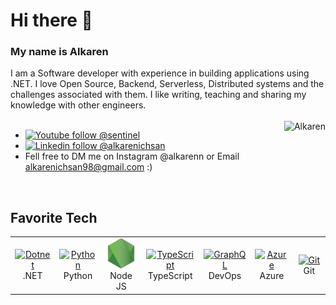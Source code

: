 <h1 align="left" id="alkaren-title">Hi there 👋</h1>
<h3 align="left">My name is Alkaren</h3>
I am a Software developer with experience in building applications using .NET.
I love Open Source, Backend, Serverless, Distributed systems and the challenges associated with them.
I like writing, teaching and sharing my knowledge with other engineers.
<br><br>

<a href="#alkaren-title">
  <img src="https://github-readme-stats.vercel.app/api?username=alkaren&show_icons=true&theme=react&count_private=true&include_all_commits=true" alt="Alkaren" align="right" />
</a>

- [![Youtube follow @sentinel](https://img.shields.io/badge/Youtube-Sentinel-brightgreen)](https://www.youtube.com/channel/UCGxWHFmYkwgMp1whXBnK09A) &nbsp;
- [![Linkedin follow @alkarenichsan](https://img.shields.io/badge/-alkarenichsan-blue?style=flat-square&logo=Linkedin&logoColor=white&link=https://www.linkedin.com/in/alkarenichsan/)](https://www.linkedin.com/in/alkarenichsan/)
- Fell free to DM me on Instagram @alkarenn or Email alkarenichsan98@gmail.com :)

<br>

<h2 align="left" id="egbakou-tech">Favorite Tech</h2>
<table align="center">
  <tr>
    <td align="center" width="96">
      <a href="#egbakou-tech">
        <img src="https://raw.githubusercontent.com/dotnet/brand/main/logo/dotnet-logo.svg" width="48" height="48" alt="Dotnet" />
      </a>
      <br>.NET
    </td>
        <td align="center" width="96">
      <a href="#egbakou-tech">
        <img src="https://upload.wikimedia.org/wikipedia/commons/thumb/c/c3/Python-logo-notext.svg/1200px-Python-logo-notext.svg.png" width="48" height="48" alt="Python" />
      </a>
      <br>Python
    </td>
         <td align="center" width="96">
      <a href="#egbakou-tech">
        <img src="https://raw.githubusercontent.com/github/explore/80688e429a7d4ef2fca1e82350fe8e3517d3494d/topics/nodejs/nodejs.png" width="48" height="48" alt="Node JS" />
      </a>
      <br>Node JS
    </td>
    <td align="center" width="96">
      <a href="#egbakou-tech">
        <img src="https://upload.wikimedia.org/wikipedia/commons/thumb/4/4c/Typescript_logo_2020.svg/1200px-Typescript_logo_2020.svg.png" width="48" height="48" alt="TypeScript" />
      </a>
      <br>TypeScript
    </td>
    <td align="center" width="96">
      <a href="#egbakou-tech" >
        <img src="https://upload.wikimedia.org/wikipedia/commons/0/05/Devops-toolchain.svg" width="48" height="48" alt="GraphQL" />
      </a>
      <br>DevOps
    </td>
    <td align="center" width="96">
      <a href="#egbakou-tech">
        <img src="https://i.ibb.co/jDGr3z0/azure-removebg-preview.png" width="48" height="48" alt="Azure" />
      </a>
      <br>Azure
    </td>
     <td align="center" width="96">
      <a href="#egbakou-tech" >
        <img src="https://upload.wikimedia.org/wikipedia/commons/thumb/3/3f/Git_icon.svg/1200px-Git_icon.svg.png" width="48" height="48" alt="Git" />
      </a>
      <br>Git
    </td>
  </tr>
</table>

